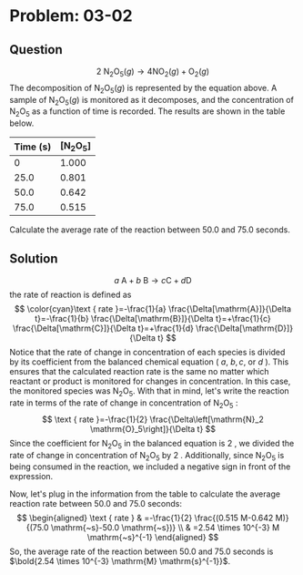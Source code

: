 # Problem: 03-02

## Question

$$
2 \mathrm{~N}_2 \mathrm{O}_5(g) \rightarrow 4 \mathrm{NO}_2(g)+\mathrm{O}_2(g)
$$
The decomposition of $\mathrm{N}_2 \mathrm{O}_5(g)$ is represented by the equation above. A sample of $\mathrm{N}_2 \mathrm{O}_5(g)$ is monitored as it decomposes, and the concentration of $\mathrm{N}_2 \mathrm{O}_5$ as a function of time is recorded. The results are shown in the table below.

| Time (s) | $\mathrm{[N_2O_5]}$ |
| -------- | ------------------- |
| 0        | 1.000               |
| 25.0     | 0.801               |
| 50.0     | 0.642               |
| 75.0     | 0.515               |

Calculate the average rate of the reaction between $50.0$ and $75.0$ seconds.

## Solution

$$
a \mathrm{~A}+b \mathrm{~B} \rightarrow c \mathrm{C}+d \mathrm{D}
$$
the rate of reaction is defined as
$$
\color{cyan}\text { rate }=-\frac{1}{a} \frac{\Delta[\mathrm{A}]}{\Delta t}=-\frac{1}{b} \frac{\Delta[\mathrm{B}]}{\Delta t}=+\frac{1}{c} \frac{\Delta[\mathrm{C}]}{\Delta t}=+\frac{1}{d} \frac{\Delta[\mathrm{D}]}{\Delta t}
$$
Notice that the rate of change in concentration of each species is divided by its coefficient from the balanced chemical equation ( $a$, $b, c$, or $d$ ). This ensures that the calculated reaction rate is the same no matter which reactant or product is monitored for changes in concentration.
In this case, the monitored species was $\mathrm{N}_2 \mathrm{O}_5$. With that in mind, let's write the reaction rate in terms of the rate of change in concentration of $\mathrm{N}_2 \mathrm{O}_5$ :
$$
\text { rate }=-\frac{1}{2} \frac{\Delta\left[\mathrm{N}_2 \mathrm{O}_5\right]}{\Delta t}
$$
Since the coefficient for $\mathrm{N}_2 \mathrm{O}_5$ in the balanced equation is 2 , we divided the rate of change in concentration of $\mathrm{N}_2 \mathrm{O}_5$ by 2 .
Additionally, since $\mathrm{N}_2 \mathrm{O}_5$ is being consumed in the reaction, we included a negative sign in front of the expression.

Now, let's plug in the information from the table to calculate the average reaction rate between $50.0$ and $75.0$ seconds:
$$
\begin{aligned}
\text { rate } & =-\frac{1}{2} \frac{(0.515 M-0.642 M)}{(75.0 \mathrm{~s}-50.0 \mathrm{~s})} \\
& =2.54 \times 10^{-3} M \mathrm{~s}^{-1}
\end{aligned}
$$
So, the average rate of the reaction between $50.0$ and $75.0$ seconds is $\bold{2.54 \times 10^{-3} \mathrm{M} \mathrm{s}^{-1}}$.